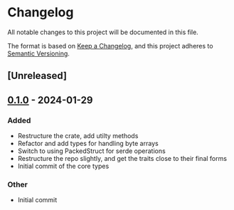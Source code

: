 # Changelog
All notable changes to this project will be documented in this file.

The format is based on [Keep a Changelog](https://keepachangelog.com/en/1.0.0/),
and this project adheres to [Semantic Versioning](https://semver.org/spec/v2.0.0.html).

## [Unreleased]

## [0.1.0](https://github.com/BroderickCarlin/regiface/releases/tag/v0.1.0) - 2024-01-29

### Added
- Restructure the crate, add utilty methods
- Refactor and add types for handling byte arrays
- Switch to using PackedStruct for serde operations
- Restructure the repo slightly, and get the traits close to their final forms
- Initial commit of the core types

### Other
- Initial commit
